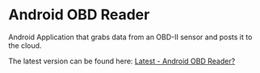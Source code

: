 # Android OBD Reader
Android Application that grabs data from an OBD-II sensor and posts it to the cloud.

The latest version can be found here: [Latest - Android OBD Reader?](https://github.com/SixTfour/Android-OBD-Reader/blob/master/Android%20OBD%20Reader-debug.apk)
